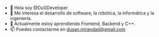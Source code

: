 - 👋 Hola soy @DuGDeveloper
- 👀 Me interesa el desarrollo de software, la robótica, la informática y la ingeniería.
- 🌱 Actualmente estoy aprendiendo Frontend, Backend y C++.
- 📫 Puedes contactarme en <dusan.mirandad@gmail.com>

<!---
DuGDeveloper/DuGDeveloper is a ✨ special ✨ repository because its `README.md` (this file) appears on your GitHub profile.
You can click the Preview link to take a look at your changes.
--->
